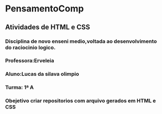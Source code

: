 # PensamentoComp
## Atividades de HTML e CSS
### Disciplina de novo enseni medio,voltada ao desenvolvimento do raciocinio logico. 
### Professora:Erveleia
### Aluno:Lucas da silava olimpio
### Turma: 1ª A
### Obejetivo criar repositorios com arquivo gerados em HTML e CSS
